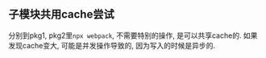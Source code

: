 ## 子模块共用cache尝试

分别到pkg1, pkg2里`npx webpack`, 不需要特别的操作, 是可以共享cache的. 如果发现cache变大, 可能是并发操作导致的, 因为写入的时候是异步的.
